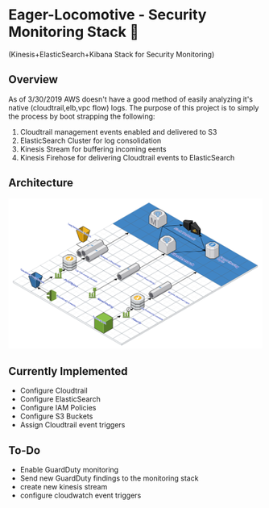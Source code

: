 # Eager-Locomotive - Security Monitoring Stack 🚂
(Kinesis+ElasticSearch+Kibana Stack for Security Monitoring)

## Overview
As of 3/30/2019 AWS doesn't have a good method of easily analyzing it's native (cloudtrail,elb,vpc flow) logs. The purpose of this project is to simply the process by boot strapping the following:

1. Cloudtrail management events enabled and delivered to S3
2. ElasticSearch Cluster for log consolidation
3. Kinesis Stream for buffering incoming eents
4. Kinesis Firehose for delivering Cloudtrail events to ElasticSearch

## Architecture 

<img src ="./Images/Eager_Locomotive.svg">

## Currently Implemented
* Configure Cloudtrail
* Configure ElasticSearch
* Configure IAM Policies
* Configure S3 Buckets
* Assign Cloudtrail event triggers


## To-Do

* Enable GuardDuty monitoring
 * Send new GuardDuty findings to the monitoring stack
  * create new kinesis stream 
  * configure cloudwatch event triggers
